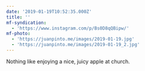 ```yaml
---
date: '2019-01-19T10:52:35.000Z'
title: ''
mf-syndication:
  - 'https://www.instagram.com/p/Bs0D8qQBipw/'
mf-photo:
  - 'https://juanpinto.me/images/2019-01-19.jpg'
  - 'https://juanpinto.me/images/2019-01-19_2.jpg'
---
```

Nothing like enjoying a nice, juicy apple at church.
